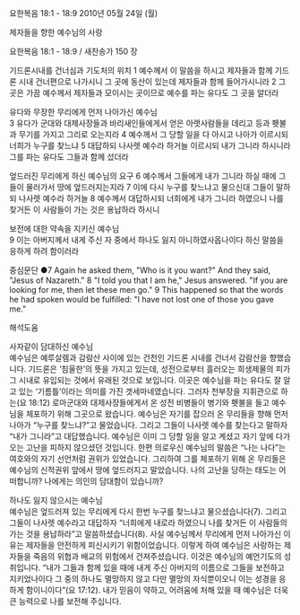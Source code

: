 요한복음 18:1 - 18:9 
2010년 05월 24일 (월)

제자들을 향한 예수님의 사랑



요한복음 18:1 - 18:9 / 새찬송가 150 장


기드론시내를 건너심과 기도처의 위치 
1 예수께서 이 말씀을 하시고 제자들과 함께 기드론 시내 건너편으로 나가시니 그 곳에 동산이 있는데 제자들과 함께 들어가시니라 2 그 곳은 가끔 예수께서 제자들과 모이시는 곳이므로 예수를 파는 유다도 그 곳을 알더라  

유다와 무장한 무리에게 먼저 나아가신 예수님  
3 유다가 군대와 대제사장들과 바리새인들에게서 얻은 아랫사람들을 데리고 등과 횃불과 무기를 가지고 그리로 오는지라 4 예수께서 그 당할 일을 다 아시고 나아가 이르시되 너희가 누구를 찾느냐 5 대답하되 나사렛 예수라 하거늘 이르시되 내가 그니라 하시니라 그를 파는 유다도 그들과 함께 섰더라  

엎드러진 무리에게 하신 예수님의 요구 
6 예수께서 그들에게 내가 그니라 하실 때에 그들이 물러가서 땅에 엎드러지는지라 7 이에 다시 누구를 찾느냐고 물으신대 그들이 말하되 나사렛 예수라 하거늘 8 예수께서 대답하시되 너희에게 내가 그니라 하였으니 나를 찾거든 이 사람들이 가는 것은 용납하라 하시니  

보전에 대한 약속을 지키신 예수님  
9 이는 아버지께서 내게 주신 자 중에서 하나도 잃지 아니하였사옵나이다 하신 말씀을 응하게 하려 함이러라   

중심문단 ●7 Again he asked them, "Who is it you want?" And they said, "Jesus of Nazareth." 8 "I told you that I am he," Jesus answered. "If you are looking for me, then let these men go." 9 This happened so that the words he had spoken would be fulfilled: "I have not lost one of those you gave me."

해석도움





사자같이 담대하신 예수님   
예수님은 예루살렘과 감람산 사이에 있는 건천인 기드론 시내를 건너서 감람산을 향했습니다. 기드론은 ‘침울한’의 뜻을 가지고 있는데, 성전으로부터 흘러오는 희생제물의 피가 그 시내로 유입되는 것에서 유래된 것으로 보입니다. 이곳은 예수님을 파는 유다도 잘 알고 있는 ‘기름틀’이라는 의미를 가진 겟세마네였습니다. 그러자 천부장을 지휘관으로 하는(요 18:12) 로마군대와 대제사장들에게서 온 성전 비병들이 병기와 횃불을 들고 예수님을 체포하기 위해 그곳으로 왔습니다. 예수님은 자기를 잡으러 온 무리들을 향해 먼저 나아가 “누구를 찾느냐?”고 물었습니다. 그리고 그들이 나사렛 예수를 찾는다고 말하자 “내가 그니라”고 대답했습니다. 예수님은 이미 그 당할 일을 알고 계셨고 자기 앞에 다가오는 고난을 피하지 않으셨던 것입니다. 한편 의로우신 예수님의 말씀은 “나는 나다”는 여호와의 자기 선언처럼 권위가 있었습니다. 그리하여 그를 체포하기 위해 온 무리들은 예수님의 신적권위 앞에서 땅에 엎드러지고 말았습니다. 나의 고난을 당하는 태도는 어떠합니까? 나에게는 의인의 담대함이 있습니까?  

하나도 잃지 않으시는 예수님   
예수님은 엎드러져 있는 무리에게 다시 한번 누구를 찾느냐고 물으셨습니다(7). 그리고 그들이 나사렛 예수라고 대답하자 “너희에게 내로라 하였으니 나를 찾거든 이 사람들의 가는 것을 용납하라”고 말씀하셨습니다(8). 사실 예수님께서 무리에게 먼저 나아가신 이유는 제자들을 안전하게 피신시키기 위함이었습니다. 이렇게 하여 예수님은 사랑하는 제자들을 죽음의 위협과 배교의 위험에서 건져주셨습니다. 이것은 예수님의 예언기도의 성취입니다. “내가 그들과 함께 있을 때에 내게 주신 아버지의 이름으로 그들을 보전하고 지키었나이다 그 중의 하나도 멸망하지 않고 다만 멸망의 자식뿐이오니 이는 성경을 응하게 함이니이다”(요 17:12). 내가 믿음이 약하고, 어려움에 처해 있을 때 예수님은 더욱 큰 능력으로 나를 보전해 주십니다.